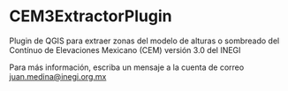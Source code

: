 # CEM3ExtractorPlugin
Plugin de QGIS para extraer zonas del modelo de alturas o sombreado del Contínuo de Elevaciones Mexicano (CEM) versión 3.0 del INEGI

Para más información, escriba un mensaje a la cuenta de correo juan.medina@inegi.org.mx
